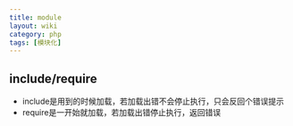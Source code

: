 ```yaml
---
title: module
layout: wiki
category: php
tags: [模块化]
---
```



## include/require

* include是用到的时候加载，若加载出错不会停止执行，只会反回个错误提示
* require是一开始就加载，若加载出错停止执行，返回错误
